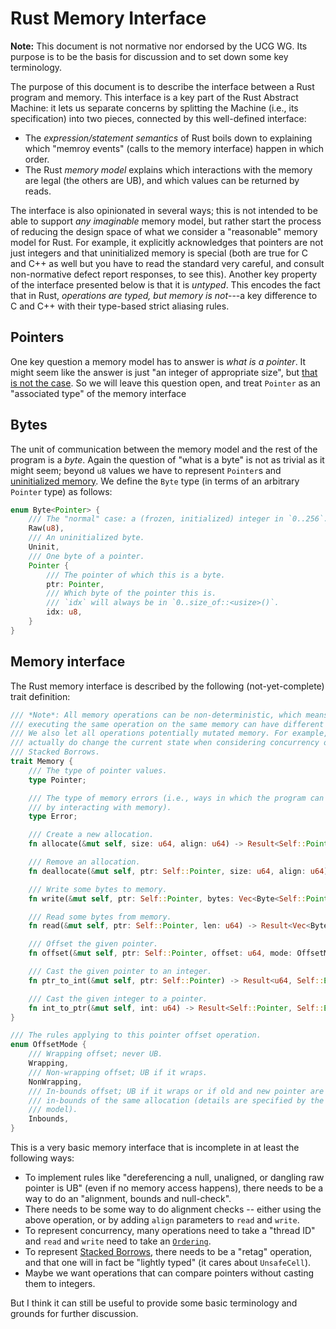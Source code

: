 # Rust Memory Interface

**Note:** This document is not normative nor endorsed by the UCG WG. Its purpose is to be the basis for discussion and to set down some key terminology.

The purpose of this document is to describe the interface between a Rust program and memory.
This interface is a key part of the Rust Abstract Machine: it lets us separate concerns by splitting the Machine (i.e., its specification) into two pieces, connected by this well-defined interface:
* The *expression/statement semantics* of Rust boils down to explaining which "memroy events" (calls to the memory interface) happen in which order.
* The Rust *memory model* explains which interactions with the memory are legal (the others are UB), and which values can be returned by reads.

The interface is also opinionated in several ways; this is not intended to be able to support *any imaginable* memory model, but rather start the process of reducing the design space of what we consider a "reasonable" memory model for Rust.
For example, it explicitly acknowledges that pointers are not just integers and that uninitialized memory is special (both are true for C and C++ as well but you have to read the standard very careful, and consult non-normative defect report responses, to see this).
Another key property of the interface presented below is that it is *untyped*.
This encodes the fact that in Rust, *operations are typed, but memory is not*---a key difference to C and C++ with their type-based strict aliasing rules.

## Pointers

One key question a memory model has to answer is *what is a pointer*.
It might seem like the answer is just "an integer of appropriate size", but [that is not the case][pointers-complicated].
So we will leave this question open, and treat `Pointer` as an "associated type" of the memory interface

## Bytes

The unit of communication between the memory model and the rest of the program is a *byte*.
Again the question of "what is a byte" is not as trivial as it might seem; beyond `u8` values we have to represent `Pointer`s and [uninitialized memory][uninit].
We define the `Byte` type (in terms of an arbitrary `Pointer` type) as follows:

```rust
enum Byte<Pointer> {
    /// The "normal" case: a (frozen, initialized) integer in `0..256`.
    Raw(u8),
    /// An uninitialized byte.
    Uninit,
    /// One byte of a pointer.
    Pointer {
        /// The pointer of which this is a byte.
        ptr: Pointer,
        /// Which byte of the pointer this is.
        /// `idx` will always be in `0..size_of::<usize>()`.
        idx: u8,
    }
}
```

## Memory interface

The Rust memory interface is described by the following (not-yet-complete) trait definition:

```rust
/// *Note*: All memory operations can be non-deterministic, which means that
/// executing the same operation on the same memory can have different results.
/// We also let all operations potentially mutated memory. For example, reads
/// actually do change the current state when considering concurrency or
/// Stacked Borrows.
trait Memory {
    /// The type of pointer values.
    type Pointer;

    /// The type of memory errors (i.e., ways in which the program can cause UB
    /// by interacting with memory).
    type Error;

    /// Create a new allocation.
    fn allocate(&mut self, size: u64, align: u64) -> Result<Self::Pointer, Self::Error>;

    /// Remove an allocation.
    fn deallocate(&mut self, ptr: Self::Pointer, size: u64, align: u64) -> Result<(), Self::Error>;

    /// Write some bytes to memory.
    fn write(&mut self, ptr: Self::Pointer, bytes: Vec<Byte<Self::Pointer>>) -> Result<(), Self::Error>;

    /// Read some bytes from memory.
    fn read(&mut self, ptr: Self::Pointer, len: u64) -> Result<Vec<Byte<Self::Pointer>>, Self::Error>;

    /// Offset the given pointer.
    fn offset(&mut self, ptr: Self::Pointer, offset: u64, mode: OffsetMode) -> Result<Self::Pointer, Self::Error>;

    /// Cast the given pointer to an integer.
    fn ptr_to_int(&mut self, ptr: Self::Pointer) -> Result<u64, Self::Error>;

    /// Cast the given integer to a pointer.
    fn int_to_ptr(&mut self, int: u64) -> Result<Self::Pointer, Self::Error>;
}

/// The rules applying to this pointer offset operation.
enum OffsetMode {
    /// Wrapping offset; never UB.
    Wrapping,
    /// Non-wrapping offset; UB if it wraps.
    NonWrapping,
    /// In-bounds offset; UB if it wraps or if old and new pointer are not both
    /// in-bounds of the same allocation (details are specified by the memory
    /// model).
    Inbounds,
}
```

This is a very basic memory interface that is incomplete in at least the following ways:

* To implement rules like "dereferencing a null, unaligned, or dangling raw pointer is UB" (even if no memory access happens), there needs to be a way to do an "alignment, bounds and null-check".
* There needs to be some way to do alignment checks -- either using the above operation, or by adding `align` parameters to `read` and `write`.
* To represent concurrency, many operations need to take a "thread ID" and `read` and `write` need to take an [`Ordering`].
* To represent [Stacked Borrows], there needs to be a "retag" operation, and that one will in fact be "lightly typed" (it cares about `UnsafeCell`).
* Maybe we want operations that can compare pointers without casting them to integers.

But I think it can still be useful to provide some basic terminology and grounds for further discussion.

[pointers-complicated]: https://www.ralfj.de/blog/2018/07/24/pointers-and-bytes.html
[uninit]: https://www.ralfj.de/blog/2019/07/14/uninit.html
[`Ordering`]: https://doc.rust-lang.org/nightly/core/sync/atomic/enum.Ordering.html
[Stacked Borrows]: stacked-borrows.md
